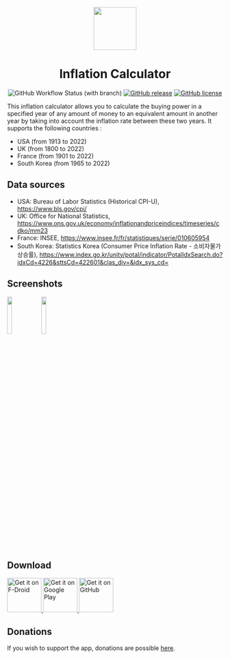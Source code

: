 <div align="center">

<image src="fastlane/metadata/android/en-US/images/icon.png" height="100">

# Inflation Calculator

![GitHub Workflow Status (with branch)](https://img.shields.io/github/actions/workflow/status/corenting/InflationCalculator/ci.yml?branch=master)
[![GitHub release](https://img.shields.io/github/release/corenting/InflationCalculator.svg)](https://github.com/corenting/InflationCalculator/releases)
[![GitHub license](https://img.shields.io/github/license/corenting/InflationCalculator.svg)](https://github.com/corenting/InflationCalculator/blob/master/LICENSE)

</div>

This inflation calculator allows you to calculate the buying power in a specified year of any amount of money to an equivalent amount in another year by taking into account the inflation rate between these two years.
It supports the following countries :
- USA (from 1913 to 2022)
- UK (from 1800 to 2022)
- France (from 1901 to 2022)
- South Korea (from 1965 to 2022)

## Data sources

- USA: Bureau of Labor Statistics (Historical CPI-U), https://www.bls.gov/cpi/
- UK: Office for National Statistics, https://www.ons.gov.uk/economy/inflationandpriceindices/timeseries/cdko/mm23
- France: INSEE, https://www.insee.fr/fr/statistiques/serie/010605954
- South Korea:  Statistics Korea (Consumer Price Inflation Rate - 소비자물가상승률), https://www.index.go.kr/unity/potal/indicator/PotalIdxSearch.do?idxCd=4226&sttsCd=422601&clas_div=&idx_sys_cd=

## Screenshots

<div>
<image src="fastlane/metadata/android/en-US/images/phoneScreenshots/1.png" width="15%">
<image src="fastlane/metadata/android/en-US/images/phoneScreenshots/2.png" width="15%">
</div>

## Download

<a href="https://f-droid.org/packages/fr.corenting.convertisseureurofranc">
      <img alt="Get it on F-Droid" src="https://fdroid.gitlab.io/artwork/badge/get-it-on.png" height="80">
</a>
<a href="https://play.google.com/store/apps/details?id=fr.corenting.convertisseureurofranc&utm_source=github_readme">
      <img alt="Get it on Google Play" src="https://play.google.com/intl/en_us/badges/static/images/badges/en_badge_web_generic.png" height="80">
</a>
<a href="https://github.com/corenting/InflationCalculator/releases/latest">
      <img alt="Get it on GitHub" src="https://i.ibb.co/q0mdc4Z/get-it-on-github.png" height="80">
</a>

## Donations

If you wish to support the app, donations are possible [here](https://corenting.fr/donate).
